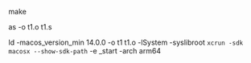 make


as -o t1.o t1.s

ld -macos_version_min 14.0.0 -o t1 t1.o -lSystem -syslibroot `xcrun -sdk macosx --show-sdk-path` -e _start -arch arm64 

